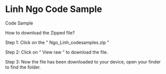 # Linh Ngo Code Sample 
Code Sample 

How to download the Zipped file? 

Step 1: Click on the " Ngo_Linh_codesamples.zip "

Step 2: Click on “ View raw ” to download the file.

Step 3: Now the file has been downloaded to your device, open your finder to find the folder. 
